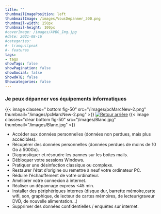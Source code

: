 ```yaml
---
title: ""
thumbnailImagePosition: left
thumbnailImage: /images/VousDepanner_300.png
thumbnail-width: 150px
thumbnail-height: 100px
#coverImage: /images/AVBG_Img.jpg
#date: 2021-08-16
#categories:
#- tranquilpeak
#- features
tags:
- tags
showTags: false
showPagination: false
showSocial: false
ShowdATE: false
Showcategories: false
---
```


### Je peux dépanner vos équipements informatiques
<!--more-->

{{< image classes=" bottom fig-50" src="/images/pcMarcNew-2.png" thumbnail="/images/pcMarcNew-2.png"  >}}
[![Retour arrière](/images/logo-retour-arriere_50.png)](../)
{{< image classes="clear bottom fig-50" src="/images/Blanc.jpg" thumbnail="/images/Blanc.jpg"  >}}


- Accéder aux données personnelles (données non perdues, mais plus accécibles).
- Récupérer des données personnelles (données perdues de moins de 10 Go à 500Go).
- Diagnostiquer et résoudre les pannes sur les boites mails.
- Débloquer votre sessions Windows.
- Pratiquer une désinfection classique ou complexe.
- Restaurer l'état d'origine ou remettre à neuf votre ordinateur PC.
- Réduire l'échauffement de votre ordinateur.
- Améliorer votre connexion à internet.
- Réaliser un dépannage express <45 min.
- Installer des périphériques internes (disque dur, barrette mémoire,carte wifi, son, graphique, de lecteur de cartes mémoires, de lecteur/graveur DVD, de nouvelle alimentation…)
- Supprimer des données confidentielles / enquêtes sur internet.